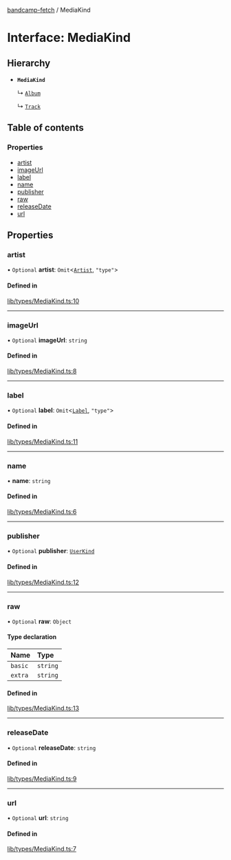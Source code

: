 [bandcamp-fetch](../README.md) / MediaKind

# Interface: MediaKind

## Hierarchy

- **`MediaKind`**

  ↳ [`Album`](Album.md)

  ↳ [`Track`](Track.md)

## Table of contents

### Properties

- [artist](MediaKind.md#artist)
- [imageUrl](MediaKind.md#imageurl)
- [label](MediaKind.md#label)
- [name](MediaKind.md#name)
- [publisher](MediaKind.md#publisher)
- [raw](MediaKind.md#raw)
- [releaseDate](MediaKind.md#releasedate)
- [url](MediaKind.md#url)

## Properties

### artist

• `Optional` **artist**: `Omit`<[`Artist`](Artist.md), ``"type"``\>

#### Defined in

[lib/types/MediaKind.ts:10](https://github.com/patrickkfkan/bandcamp-fetch/blob/7815c68/src/lib/types/MediaKind.ts#L10)

___

### imageUrl

• `Optional` **imageUrl**: `string`

#### Defined in

[lib/types/MediaKind.ts:8](https://github.com/patrickkfkan/bandcamp-fetch/blob/7815c68/src/lib/types/MediaKind.ts#L8)

___

### label

• `Optional` **label**: `Omit`<[`Label`](Label.md), ``"type"``\>

#### Defined in

[lib/types/MediaKind.ts:11](https://github.com/patrickkfkan/bandcamp-fetch/blob/7815c68/src/lib/types/MediaKind.ts#L11)

___

### name

• **name**: `string`

#### Defined in

[lib/types/MediaKind.ts:6](https://github.com/patrickkfkan/bandcamp-fetch/blob/7815c68/src/lib/types/MediaKind.ts#L6)

___

### publisher

• `Optional` **publisher**: [`UserKind`](UserKind.md)

#### Defined in

[lib/types/MediaKind.ts:12](https://github.com/patrickkfkan/bandcamp-fetch/blob/7815c68/src/lib/types/MediaKind.ts#L12)

___

### raw

• `Optional` **raw**: `Object`

#### Type declaration

| Name | Type |
| :------ | :------ |
| `basic` | `string` |
| `extra` | `string` |

#### Defined in

[lib/types/MediaKind.ts:13](https://github.com/patrickkfkan/bandcamp-fetch/blob/7815c68/src/lib/types/MediaKind.ts#L13)

___

### releaseDate

• `Optional` **releaseDate**: `string`

#### Defined in

[lib/types/MediaKind.ts:9](https://github.com/patrickkfkan/bandcamp-fetch/blob/7815c68/src/lib/types/MediaKind.ts#L9)

___

### url

• `Optional` **url**: `string`

#### Defined in

[lib/types/MediaKind.ts:7](https://github.com/patrickkfkan/bandcamp-fetch/blob/7815c68/src/lib/types/MediaKind.ts#L7)
